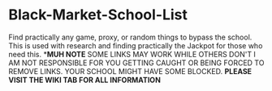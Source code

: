 # Black-Market-School-List
Find practically any game, proxy, or random things to bypass the school.
This is used with research and finding practically the Jackpot for those who need this. 
***MUH NOTE** SOME LINKS MAY WORK WHILE OTHERS DON'T I AM NOT RESPONSIBLE FOR YOU GETTING CAUGHT OR BEING FORCED TO REMOVE LINKS. YOUR SCHOOL MIGHT HAVE SOME BLOCKED.
**PLEASE VISIT THE WIKI TAB FOR ALL INFORMATION**
